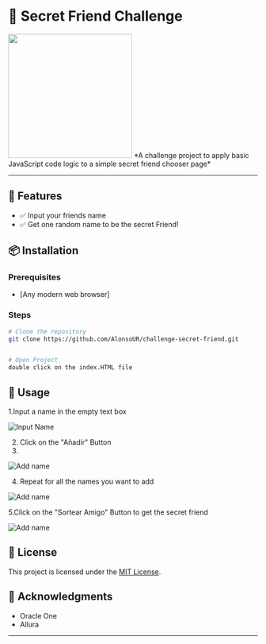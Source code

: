 # 📌 Secret Friend Challenge
 
<img src="https://imgur.com/95wyVYS.jpg" width="250">
*A challenge project to apply basic JavaScript code logic to a simple secret friend chooser page*

---

## 🚀 Features
- ✅ Input your friends name
- ✅ Get one random name to be the secret Friend!

## 📦 Installation

### Prerequisites
- [Any modern web browser]


### Steps
```sh
# Clone the repository
git clone https://github.com/AlonsoUR/challenge-secret-friend.git


# Open Project
double click on the index.HTML file

```

## 📖 Usage


1.Input a name in the empty text box

![Input Name](https://imgur.com/ovKkcgc.jpg)

2. Click on the "Añadir" Button
3. 
![Add name](https://imgur.com/ZzFzmPn.jpg)

4. Repeat for all the names you want to add
 
![Add name](https://imgur.com/THarAyV.jpg)

5.Click on the "Sortear Amigo" Button to get the secret friend

![Add name](https://imgur.com/36FJa3u.jpg)

## 📝 License
This project is licensed under the [MIT License](LICENSE).

## 🌟 Acknowledgments
- Oracle One
- Allura

---


